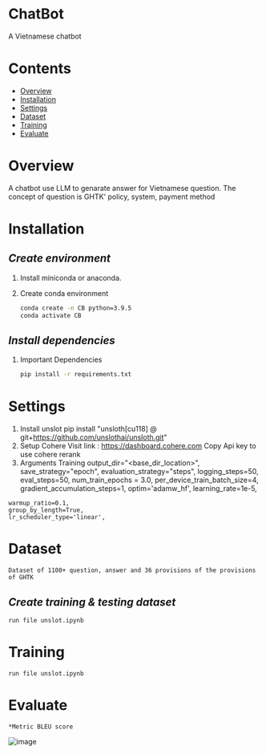 # **ChatBot**

A Vietnamese chatbot 


# **Contents**
- [Overview](#overview)
- [Installation](#installation)
- [Settings](#settings)
- [Dataset](#dataset)
- [Training](#training)
- [Evaluate](#evaluate)

# **Overview**
A chatbot use LLM to genarate answer for Vietnamese question. The concept of question is GHTK' policy, system, payment method 

# **Installation**

## *Create environment*

1. Install miniconda or anaconda.
2. Create conda environment

    ```bash
    conda create -n CB python=3.9.5
    conda activate CB
    ```


## *Install dependencies*

1. Important Dependencies
    ```bash
    pip install -r requirements.txt
    ```

# **Settings**
1. Install unslot
    pip install "unsloth[cu118] @ git+https://github.com/unslothai/unsloth.git"
2. Setup Cohere
    Visit link : https://dashboard.cohere.com 
    Copy Api key to use cohere rerank
3. Arguments Training
    output_dir="<base_dir_location>",
    save_strategy="epoch",
    evaluation_strategy="steps",
    logging_steps=50,
    eval_steps=50,
    num_train_epochs = 3.0,
    per_device_train_batch_size=4,
    gradient_accumulation_steps=1,
    optim='adamw_hf',
    learning_rate=1e-5,
<!-- #     fp16=True, -->
    warmup_ratio=0.1,
    group_by_length=True,
    lr_scheduler_type='linear',

# **Dataset**
    Dataset of 1100+ question, answer and 36 provisions of the provisions of GHTK
## *Create training & testing dataset*
    run file unslot.ipynb

# **Training**
    run file unslot.ipynb

# **Evaluate**
    *Metric BLEU score 
![image](https://github.com/duysop/Chatbot/assets/103120531/8dfe55f9-825a-4f64-8c70-956c0e2e0259)

